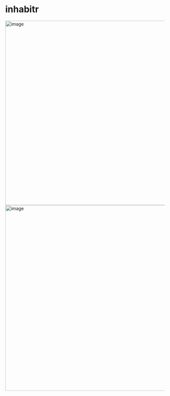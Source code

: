 # inhabitr
<img width="582" alt="image" src="https://github.com/user-attachments/assets/6037d35d-d4a8-4ea7-9d0c-cec5797f7396">
<img width="586" alt="image" src="https://github.com/user-attachments/assets/1880629b-91ea-476e-a226-f5da946f9ed3">
